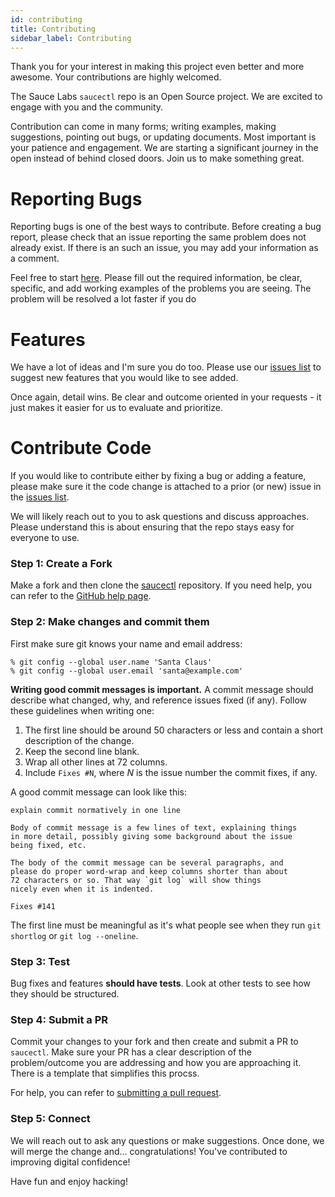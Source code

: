 ```yaml
---
id: contributing
title: Contributing
sidebar_label: Contributing
---
```


Thank you for your interest in making this project even better and more awesome. Your contributions are highly welcomed.

The Sauce Labs `saucectl` repo is an Open Source project. We are excited to engage with you
and the community. 

Contribution can come in many forms; writing examples, making suggestions, pointing out bugs,
or updating documents. Most important is your patience and engagement. We are starting a
significant journey in the open instead of behind closed doors. Join us to make something great.
 
# Reporting Bugs

Reporting bugs is one of the best ways to contribute. Before creating a bug report, please check that an issue reporting the same problem does not already exist. If there is an such an issue, you may add your information as a comment.

Feel free to start [here](https://github.com/saucelabs/saucectl/issues). Please fill out the
required information, be clear, specific, and add working examples of the problems you are
seeing. The problem will be resolved a lot faster if you do

# Features

We have a lot of ideas and I'm sure you do too. Please use our 
[issues list](https://github.com/saucelabs/saucectl/issues) to suggest new features 
that you would like to see added. 

Once again, detail wins. Be clear and outcome oriented in your requests - it just makes
it easier for us to evaluate and prioritize.

# Contribute Code

If you would like to contribute either by fixing a bug or adding a feature, please make sure it
the code change is attached to a prior (or new) issue in the 
[issues list](https://github.com/saucelabs/saucectl/issues).

We will likely reach out to you to ask questions and discuss approaches. Please understand this is about ensuring
 that the repo stays easy for everyone to use.

### Step 1: Create a Fork
Make a fork and then clone the [saucectl](https://github.com/saucelabs/saucectl) repository.
If you need help, you can refer to the [GitHub help page](https://help.github.com/articles/fork-a-repo).

### Step 2: Make changes and commit them

First make sure git knows your name and email address:

```shell
% git config --global user.name 'Santa Claus'
% git config --global user.email 'santa@example.com'
```

**Writing good commit messages is important.** A commit message
should describe what changed, why, and reference issues fixed (if
any). Follow these guidelines when writing one:

1. The first line should be around 50 characters or less and contain a
    short description of the change.
2. Keep the second line blank.
3. Wrap all other lines at 72 columns.
4. Include `Fixes #N`, where _N_ is the issue number the commit
    fixes, if any.

A good commit message can look like this:

```text
explain commit normatively in one line

Body of commit message is a few lines of text, explaining things
in more detail, possibly giving some background about the issue
being fixed, etc.

The body of the commit message can be several paragraphs, and
please do proper word-wrap and keep columns shorter than about
72 characters or so. That way `git log` will show things
nicely even when it is indented.

Fixes #141
```

The first line must be meaningful as it's what people see when they
run `git shortlog` or `git log --oneline`.

### Step 3: Test

Bug fixes and features **should have tests**. Look at other tests to
see how they should be structured.

### Step 4: Submit a PR
Commit your changes to your fork and then create and submit a PR to `saucectl`. 
Make sure your PR has a clear description of the problem/outcome you are addressing
and how you are approaching it. There is a template that simplifies this procss.

For help, you can refer to
[submitting a pull request](https://help.github.com/articles/using-pull-requests).

### Step 5: Connect
We will reach out to ask any questions or make suggestions. Once done, we will
merge the change and... congratulations! You've contributed to improving digital confidence!


Have fun and enjoy hacking!